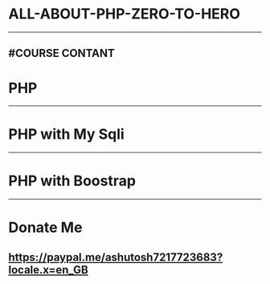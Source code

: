 # ALL-ABOUT-PHP-ZERO-TO-HERO
--------------------------------
#COURSE CONTANT
-----------------
# PHP
---------------------------
# PHP with My Sqli
---------------------------
# PHP with Boostrap
---------------------------
# Donate Me 
https://paypal.me/ashutosh7217723683?locale.x=en_GB
------------------
